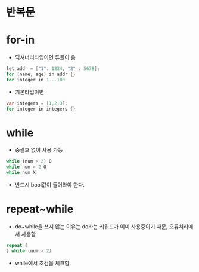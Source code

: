 # 반복문

# for-in

- 딕셔너리타입이면 튜플이 옴

```java
let addr = ["1": 1234, "2" : 5678];
for (name, age) in addr {}
for integer in 1...100
```

- 기본타입이면

```java
var integers = [1,2,3];
for integer in integers {}
```

# while

- 중괄호 없이 사용 가능

```jsx
while (num > 2) O
while num > 2 O
while num X
```

- 반드시 bool값이 들어와야 한다.

# repeat~while

- do~while을 쓰지 않는 이유는 do라는 키워드가 이미 사용중이기 때문, 오류처리에서 사용함

```swift
repeat {
} while (num > 2)
```

- while에서 조건을 체크함.